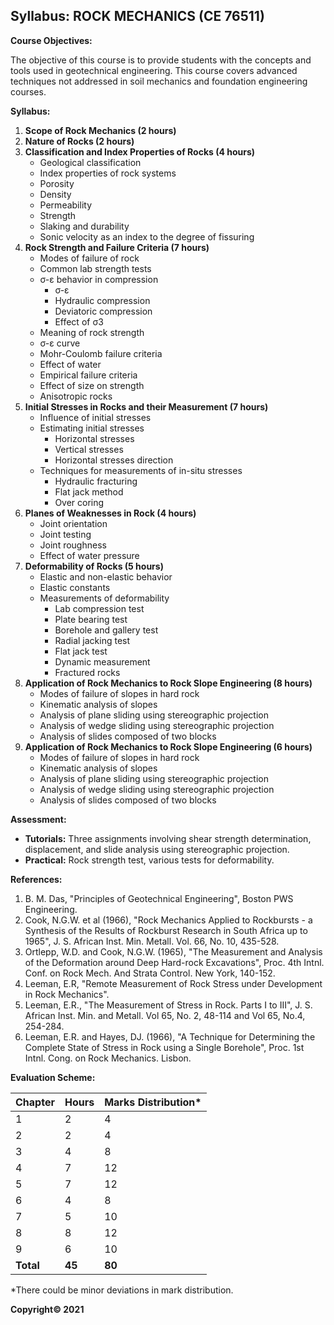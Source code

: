 ## Syllabus: ROCK MECHANICS (CE 76511)

**Course Objectives:**

The objective of this course is to provide students with the concepts and tools used in geotechnical engineering. This course covers advanced techniques not addressed in soil mechanics and foundation engineering courses.

**Syllabus:**

1. **Scope of Rock Mechanics (2 hours)**
2. **Nature of Rocks (2 hours)**
3. **Classification and Index Properties of Rocks (4 hours)**
   * Geological classification
   * Index properties of rock systems
   * Porosity
   * Density
   * Permeability
   * Strength
   * Slaking and durability
   * Sonic velocity as an index to the degree of fissuring
4. **Rock Strength and Failure Criteria (7 hours)**
   * Modes of failure of rock
   * Common lab strength tests
   * σ-ε behavior in compression
      * σ-ε
      * Hydraulic compression
      * Deviatoric compression
      * Effect of σ3
   * Meaning of rock strength
   * σ-ε curve
   * Mohr-Coulomb failure criteria
   * Effect of water
   * Empirical failure criteria
   * Effect of size on strength
   * Anisotropic rocks
5. **Initial Stresses in Rocks and their Measurement (7 hours)**
   * Influence of initial stresses
   * Estimating initial stresses
      * Horizontal stresses
      * Vertical stresses
      * Horizontal stresses direction
   * Techniques for measurements of in-situ stresses
      * Hydraulic fracturing
      * Flat jack method
      * Over coring
6. **Planes of Weaknesses in Rock (4 hours)**
   * Joint orientation
   * Joint testing
   * Joint roughness
   * Effect of water pressure
7. **Deformability of Rocks (5 hours)**
   * Elastic and non-elastic behavior
   * Elastic constants
   * Measurements of deformability
      * Lab compression test
      * Plate bearing test
      * Borehole and gallery test
      * Radial jacking test
      * Flat jack test
      * Dynamic measurement
      * Fractured rocks
8. **Application of Rock Mechanics to Rock Slope Engineering (8 hours)**
   * Modes of failure of slopes in hard rock
   * Kinematic analysis of slopes
   * Analysis of plane sliding using stereographic projection
   * Analysis of wedge sliding using stereographic projection
   * Analysis of slides composed of two blocks
9. **Application of Rock Mechanics to Rock Slope Engineering (6 hours)**
   * Modes of failure of slopes in hard rock
   * Kinematic analysis of slopes
   * Analysis of plane sliding using stereographic projection
   * Analysis of wedge sliding using stereographic projection
   * Analysis of slides composed of two blocks

**Assessment:**

* **Tutorials:** Three assignments involving shear strength determination, displacement, and slide analysis using stereographic projection.
* **Practical:** Rock strength test, various tests for deformability.

**References:**

1. B. M. Das, "Principles of Geotechnical Engineering", Boston PWS Engineering.
2. Cook, N.G.W. et al (1966), "Rock Mechanics Applied to Rockbursts - a Synthesis of the Results of Rockburst Research in South Africa up to 1965", J. S. African Inst. Min. Metall. Vol. 66, No. 10, 435-528.
3. Ortlepp, W.D. and Cook, N.G.W. (1965), "The Measurement and Analysis of the Deformation around Deep Hard-rock Excavations", Proc. 4th Intnl. Conf. on Rock Mech. And Strata Control. New York, 140-152.
4. Leeman, E.R, "Remote Measurement of Rock Stress under Development in Rock Mechanics".
5. Leeman, E.R., "The Measurement of Stress in Rock. Parts I to III", J. S. African Inst. Min. and Metall. Vol 65, No. 2, 48-114 and Vol 65, No.4, 254-284.
6. Leeman, E.R. and Hayes, DJ. (1966), "A Technique for Determining the Complete State of Stress in Rock using a Single Borehole", Proc. 1st Intnl. Cong. on Rock Mechanics. Lisbon.

**Evaluation Scheme:**

| Chapter | Hours | Marks Distribution* |
|---|---|---|
| 1 | 2 | 4 |
| 2 | 2 | 4 |
| 3 | 4 | 8 |
| 4 | 7 | 12 |
| 5 | 7 | 12 |
| 6 | 4 | 8 |
| 7 | 5 | 10 |
| 8 | 8 | 12 |
| 9 | 6 | 10 |
| **Total** | **45** | **80** |

*There could be minor deviations in mark distribution.

**Copyright&copy; 2021** 
